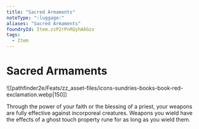 ```yaml
---
title: "Sacred Armaments"
noteType: ":luggage:"
aliases: "Sacred Armaments"
foundryId: Item.zsP2rPnRQyhA6Gzv
tags:
  - Item
---
```


# Sacred Armaments
![[pathfinder2e/Feats/zz_asset-files/icons-sundries-books-book-red-exclamation.webp|150]]

Through the power of your faith or the blessing of a priest, your weapons are fully effective against incorporeal creatures. Weapons you wield have the effects of a ghost touch property rune for as long as you wield them.
